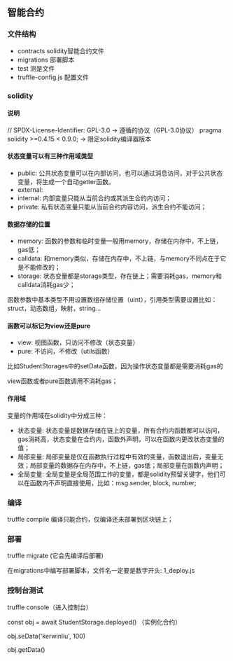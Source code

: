 ## 智能合约

### 文件结构
* contracts solidity智能合约文件
* migrations 部署脚本
* test 测是文件
* truffle-config.js 配置文件

### solidity

#### 说明
// SPDX-License-Identifier: GPL-3.0 -> 遵循的协议（GPL-3.0协议）
pragma solidity >=0.4.15 < 0.9.0; -> 限定solidity编译器版本


#### 状态变量可以有三种作用域类型

* public: 公共状态变量可以在内部访问，也可以通过消息访问，对于公共状态变量，将生成一个自动getter函数。
* external: 
* internal: 内部变量只能从当前合约或其派生合约内访问；
* private: 私有状态变量只能从当前合约内容访问，派生合约不能访问；

#### 数据存储的位置

* memory: 函数的参数和临时变量一般用memory，存储在内存中，不上链，gas低；
* calldata: 和memory类似，存储在内存中，不上链，与memory不同点在于它是不能修改的；
* storage: 状态变量都是storage类型，存在链上；需要消耗gas，memory和calldata消耗gas少；

函数参数中基本类型不用设置数组存储位置（uint），引用类型需要设置比如：struct，动态数组，映射，string...

#### 函数可以标记为view还是pure

* view: 视图函数，只访问不修改（状态变量）
* pure: 不访问，不修改（utils函数）

比如StudentStorages中的setData函数，因为操作状态变量都是需要消耗gas的

view函数或者pure函数调用不消耗gas；

#### 作用域

变量的作用域在solidity中分成三种：
* 状态变量: 状态变量是数据存储在链上的变量，所有合约内函数都可以访问，gas消耗高，状态变量在合约内，函数外声明，可以在函数内更改状态变量的值；
* 局部变量: 局部变量是仅在函数执行过程中有效的变量，函数退出后，变量无效；局部变量的数据存在内存中，不上链，gas低；局部变量在函数内声明；
* 全局变量: 全局变量是全局范围工作的变量，都是solidity预留关键字，他们可以在函数内不声明直接使用，比如：msg.sender, block, number;

### 编译

truffle compile 编译只能合约，仅编译还未部署到区块链上；

### 部署

truffle migrate (它会先编译后部署)

在migrations中编写部署脚本，文件名一定要是数字开头: 1_deploy.js

### 控制台测试

truffle console（进入控制台）

const obj = await StudentStorage.deployed() （实例化合约）

obj.seData('kerwinliu', 100)

obj.getData()




